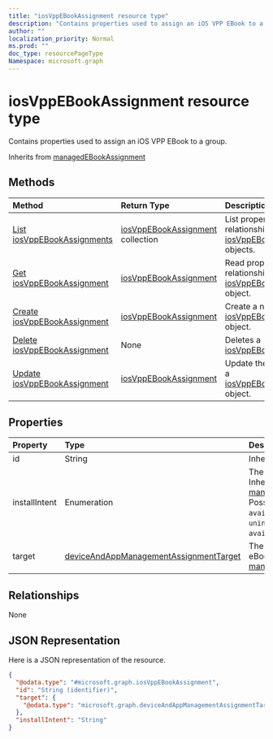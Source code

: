 ```yaml
---
title: "iosVppEBookAssignment resource type"
description: "Contains properties used to assign an iOS VPP EBook to a group."
author: ""
localization_priority: Normal
ms.prod: ""
doc_type: resourcePageType
Namespace: microsoft.graph
---
```



# iosVppEBookAssignment resource type

Contains properties used to assign an iOS VPP EBook to a group.


Inherits from [managedEBookAssignment](../resources/managedEBookAssignment.md)

## Methods
|Method|Return Type|Description|
|:---|:---|:---|
|[List iosVppEBookAssignments](../api/iosvppebookassignment-list.md)|[iosVppEBookAssignment](../resources/iosVppEBookAssignment.md) collection|List properties and relationships of the [iosVppEBookAssignment](../resources/iosvppebookassignment.md) objects.|
|[Get iosVppEBookAssignment](../api/iosvppebookassignment-get.md)|[iosVppEBookAssignment](../resources/iosVppEBookAssignment.md)|Read properties and relationships of the [iosVppEBookAssignment](../resources/iosvppebookassignment.md) object.|
|[Create iosVppEBookAssignment](../api/iosvppebookassignment-create.md)|[iosVppEBookAssignment](../resources/iosVppEBookAssignment.md)|Create a new [iosVppEBookAssignment](../resources/iosvppebookassignment.md) object.|
|[Delete iosVppEBookAssignment](../api/iosvppebookassignment-delete.md)|None|Deletes a [iosVppEBookAssignment](../resources/iosvppebookassignment.md).|
|[Update iosVppEBookAssignment](../api/iosvppebookassignment-update.md)|[iosVppEBookAssignment](../resources/iosVppEBookAssignment.md)|Update the properties of a [iosVppEBookAssignment](../resources/iosvppebookassignment.md) object.|

## Properties
|Property|Type|Description|
|:---|:---|:---|
|id|String| Inherited from [entity](../resources/entity.md)|
|installIntent|Enumeration|The install intent for eBook. Inherited from [managedEBookAssignment](../resources/managedEBookAssignment.md). Possible values are: `available`, `required`, `uninstall`, `availableWithoutEnrollment`.|
|target|[deviceAndAppManagementAssignmentTarget](../resources/deviceAndAppManagementAssignmentTarget.md)|The assignment target for eBook. Inherited from [managedEBookAssignment](../resources/managedEBookAssignment.md)|

## Relationships
None

## JSON Representation
Here is a JSON representation of the resource.
<!-- {
  "blockType": "resource",
  "keyProperty": "id",
  "@odata.type": "microsoft.graph.iosVppEBookAssignment",
  "baseType": "microsoft.graph.managedEBookAssignment",
  "openType": false
}
-->
``` json
{
  "@odata.type": "#microsoft.graph.iosVppEBookAssignment",
  "id": "String (identifier)",
  "target": {
    "@odata.type": "microsoft.graph.deviceAndAppManagementAssignmentTarget"
  },
  "installIntent": "String"
}
```


